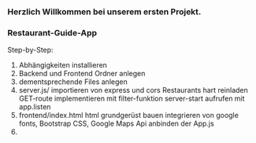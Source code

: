 ### Herzlich Willkommen bei unserem ersten Projekt. 
### Restaurant-Guide-App 
Step-by-Step:
1. Abhängigkeiten installieren 
2. Backend und Frontend Ordner anlegen 
3. dementsprechende Files anlegen 
4. server.js/ 
    importieren von express und cors 
    Restaurants hart reinladen
    GET-route implementieren mit filter-funktion
    server-start aufrufen mit app.listen 
5. frontend/index.html
    html grundgerüst bauen
    integrieren von google fonts, Bootstrap CSS, Google Maps Api
    anbinden der App.js
6. 